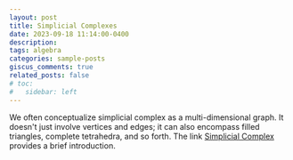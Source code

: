 ```yaml
---
layout: post
title: Simplicial Complexes
date: 2023-09-18 11:14:00-0400
description: 
tags: algebra
categories: sample-posts
giscus_comments: true
related_posts: false
# toc:
#   sidebar: left
---
```


We often conceptualize simplicial complex as a multi-dimensional graph. It doesn't just involve vertices and edges; it can also encompass filled triangles, complete tetrahedra, and so forth. The link <a href="../../../assets/pdf/simplicial.pdf">Simplicial Complex</a> provides a brief introduction.
